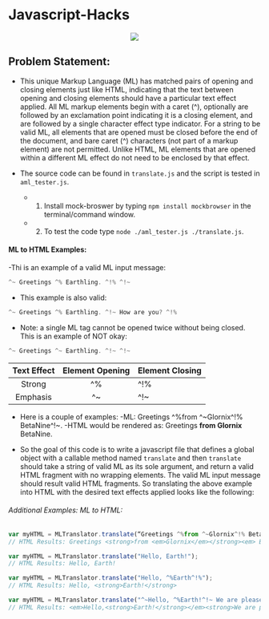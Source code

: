 # Javascript-Hacks

<p align= center>
<img src ="http://seeklogo.com/images/A/alien-logo-65FC9F8BB3-seeklogo.com.gif">
</p>

## Problem Statement:
- This unique Markup Language (ML) has matched pairs of opening and closing elements just like HTML, indicating that the text between 
opening and closing elements should have a particular text effect applied. All ML markup elements begin with a caret (^), optionally 
are followed by an exclamation point indicating it is a closing element, and are followed by a single character effect type indicator. 
For a string to be valid ML, all elements that are opened must be closed before the end of the document, and bare caret (^) characters 
(not part of a markup element) are not permitted. Unlike HTML, ML elements that are opened within a different ML effect do not need to 
be enclosed by that effect. 

- The source code can be found in `translate.js` and the script is tested in `aml_tester.js`. 
  - 1. Install mock-broswer by typing  ```npm install mockbrowser``` in the terminal/command window. 
  - 2. To test the code type ```node ./aml_tester.js ./translate.js```.


#### ML to HTML Examples:

-Thi is an example of a valid ML input message:
```javascript 
^~ Greetings ^% Earthling. ^!% ^!~
```
- This example is also valid:
```javascript
^~ Greetings ^% Earthling. ^!~ How are you? ^!%
```
- Note: a single ML tag cannot be opened twice without being closed. This is an example of NOT okay:
```javascript
^~ Greetings ^~ Earthling. ^!~ ^!~
```

|Text Effect  <tags> |Element Opening  |Element Closing|
:-------------------:|:--------------: | :-------------|
|Strong              |       ^%        |      ^!%      |
|Emphasis            |       ^~        |      ^!~      |

- Here is a couple of examples:
  -ML: Greetings ^%from ^~Glornix^!% BetaNine^!~. 
  -HTML would be rendered as: Greetings **from Glornix** BetaNine.

- So the goal of this code is to write a javascript file that defines a global object with a callable method named `translate` and 
then `translate` should take a string of valid ML as its sole argument, and return a valid HTML fragment with no wrapping elements. 
The valid ML input message should result valid HTML fragments. So translating the above example into HTML with the desired text effects 
applied looks like the following:

###### Additional Examples: ML to HTML:

```javascript
var myHTML = MLTranslator.translate(“Greetings ^%from ^~Glornix^!% BetaNine^!~.”)
// HTML Results: Greetings <strong>from <em>Glornix</em></strong><em> BetaNine</ em>.
```

```javascript
var myHTML = MLTranslator.translate("Hello, Earth!");
// HTML Results: Hello, Earth!
```
```javascript
var myHTML = MLTranslator.translate("Hello, ^%Earth^!%");
// HTML Results: Hello, <strong>Earth!</strong>
```

```javascript
var myHTML = MLTranslator.translate("^~Hello, ^%Earth!^!~ We are pleased ^~to^!% meet you.^!~");
// HTML Results: <em>Hello,<strong>Earth!</strong></em><strong>We are pleased <em> to </em></strong><em>meet you.</em>
```
